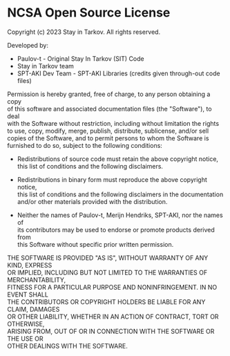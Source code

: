 # NCSA Open Source License  

Copyright (c) 2023 Stay in Tarkov. All rights reserved.  

Developed by:   
* Paulov-t - Original Stay In Tarkov (SIT) Code
* Stay in Tarkov team
* SPT-AKI Dev Team - SPT-AKI Libraries (credits given through-out code files)

Permission is hereby granted, free of charge, to any person obtaining a copy  
of this software and associated documentation files (the "Software"), to deal  
with the Software without restriction, including without limitation the rights  
to use, copy, modify, merge, publish, distribute, sublicense, and/or sell  
copies of the Software, and to permit persons to whom the Software is  
furnished to do so, subject to the following conditions:  

* Redistributions of source code must retain the above copyright notice,  
this list of conditions and the following disclaimers.  

* Redistributions in binary form must reproduce the above copyright notice,  
this list of conditions and the following disclaimers in the documentation  
and/or other materials provided with the distribution.  

* Neither the names of Paulov-t, Merijn Hendriks, SPT-AKI, nor the names of  
its contributors may be used to endorse or promote products derived from  
this Software without specific prior written permission.  

THE SOFTWARE IS PROVIDED "AS IS", WITHOUT WARRANTY OF ANY KIND, EXPRESS  
OR IMPLIED, INCLUDING BUT NOT LIMITED TO THE WARRANTIES OF MERCHANTABILITY,  
FITNESS FOR A PARTICULAR PURPOSE AND NONINFRINGEMENT. IN NO EVENT SHALL  
THE CONTRIBUTORS OR COPYRIGHT HOLDERS BE LIABLE FOR ANY CLAIM, DAMAGES  
OR OTHER LIABILITY, WHETHER IN AN ACTION OF CONTRACT, TORT OR OTHERWISE,  
ARISING FROM, OUT OF OR IN CONNECTION WITH THE SOFTWARE OR THE USE OR  
OTHER DEALINGS WITH THE SOFTWARE.
